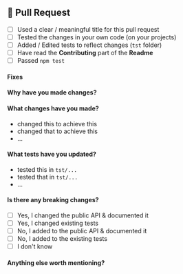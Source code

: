 ## 🎁 Pull Request

<!-- Fill the following checklist -->
* [ ] Used a clear / meaningful title for this pull request
* [ ] Tested the changes in your own code (on your projects)
* [ ] Added / Edited tests to reflect changes (`tst` folder)
* [ ] Have read the **Contributing** part of the **Readme**
* [ ] Passed `npm test`

<!-- Complete the following parts -->

#### Fixes
<!-- List the issues that this fixes -->

#### Why have you made changes?
<!-- Explain in a few sentences why -->

#### What changes have you made?
* changed this to achieve this
* changed that to achieve this
* ...

#### What tests have you updated?
* tested this in `tst/...`
* tested that in `tst/...`
* ...

#### Is there any breaking changes?
<!-- Fill the following checklist -->
* [ ] Yes, I changed the public API & documented it
* [ ] Yes, I changed existing tests
* [ ] No,  I added to the public API & documented it
* [ ] No,  I added to the existing tests
* [ ] I don't know

#### Anything else worth mentioning?
<!-- Please help with the PR process -->
<!-- Leave any extra useful information -->
<!-- Or mention someone who is concerned -->
